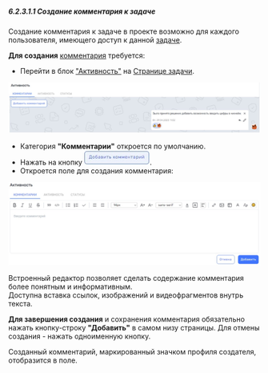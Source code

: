 ##### 6.2.3.1.1 Создание комментария к задаче  

Создание комментария к задаче в проекте возможно для каждого пользователя, имеющего доступ к данной [задаче](6_task/6_task.md).

**Для создания** [комментария](6_task/6.2_task_page/6.2.3_task_activity/6.2.3.1_comments/6.2.3.1_comments.md) требуется:  

- Перейти в блок ["Активность"](6_task/6.2_task_page/6.2.3_task_activity/6.2.3_task_activity.md) на [Странице задачи](6_task/6.2_task_page/6.2_task_page.md).

![6.2.3.1](/imgs/6.2.3.1.jpg)

- Категория **"Комментарии"** откроется по умолчанию.
- Нажать на кнопку ![добавить_комментарий](/imgs/добавить_коммент.jpg).
- Откроется поле для создания комментария:

![6.2.3.1.1](/imgs/6.2.3.1.1.jpg)

Встроенный редактор позволяет сделать содержание комментария более понятным и информативным.  
Доступна вставка ссылок, изображений и видеофрагментов внутрь текста.  

**Для завершения создания** и сохранения комментария обязательно нажать кнопку-строку **"Добавить"** в самом низу страницы.
Для отмены создания - нажать одноименную кнопку.

Созданный комментарий, маркированный значком профиля создателя, отобразится в поле.


